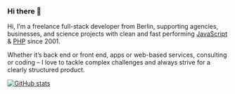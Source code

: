### Hi there 👋

Hi, I’m a freelance full-stack developer from Berlin, supporting agencies, businesses, and science projects with clean and fast performing [JavaScript](https://www.ephigenia.de/project/#JavaScript) & [PHP](https://www.ephigenia.de/project/#PHP) since 2001.

Whether it’s back end or front end, apps or web-based services, consulting or coding – I love to tackle complex challenges and always strive for a clearly structured product.

[![GitHub stats](https://github-readme-stats.vercel.app/api?username=Ephigenia)](https://github.com/Ephigenia/github-readme-stats)